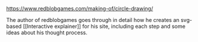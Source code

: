https://www.redblobgames.com/making-of/circle-drawing/

The author of redblobgames goes through in detail how he creates an svg-based [[Interactive explainer]] for his site, including each step and some ideas about his thought process.